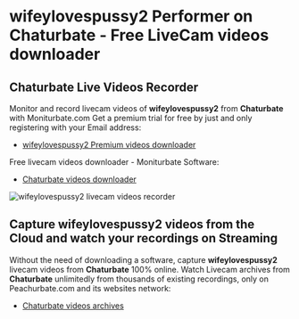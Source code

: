 # wifeylovespussy2 Performer on Chaturbate - Free LiveCam videos downloader

## Chaturbate Live Videos Recorder

Monitor and record livecam videos of **wifeylovespussy2** from **Chaturbate** with Moniturbate.com
Get a premium trial for free by just and only registering with your Email address:
* [wifeylovespussy2 Premium videos downloader](https://moniturbate.com/request-demo-licence-key.html)

Free livecam videos downloader - Moniturbate Software:
* [Chaturbate videos downloader](https://moniturbate.com/moniturbate-download-software.html)

![wifeylovespussy2 livecam videos recorder](https://peachurnet.com/templates/moniturbate-software.png)


## Capture wifeylovespussy2 videos from the Cloud and watch your recordings on Streaming

Without the need of downloading a software, capture **wifeylovespussy2** livecam videos from **Chaturbate** 100% online.
Watch Livecam archives from **Chaturbate** unlimitedly from thousands of existing recordings, only on Peachurbate.com and its websites network:
* [Chaturbate videos archives](https://peachurnet.com/)
